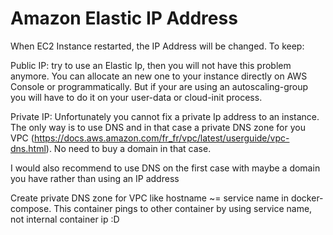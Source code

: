 # Amazon Elastic IP Address

When EC2 Instance restarted, the IP Address will be changed. To keep:

Public IP: try to use an Elastic Ip, then you will not have this problem anymore. You can allocate an new one to your instance directly on AWS Console or programmatically. But if your are using an autoscaling-group you will have to do it on your user-data or cloud-init process.

Private IP: Unfortunately you cannot fix a private Ip address to an instance. The only way is to use DNS and in that case a private DNS zone for you VPC (https://docs.aws.amazon.com/fr_fr/vpc/latest/userguide/vpc-dns.html). No need to buy a domain in that case.

I would also recommend to use DNS on the first case with maybe a domain you have rather than using an IP address

Create private DNS zone for VPC like hostname ~= service name in docker-compose.
This container pings to other container by using service name, not internal
container ip :D

